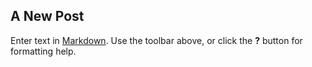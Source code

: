 

## A New Post

Enter text in [Markdown](http://daringfireball.net/projects/markdown/). Use the toolbar above, or click the **?** button for formatting help.


